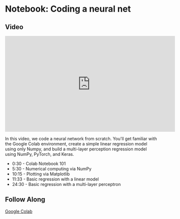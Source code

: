 # Notebook: Coding a neural net

## Video

<iframe width="560" height="315" src="https://www.youtube.com/embed/MDABnmb17lQ" frameborder="0" allow="accelerometer; autoplay; clipboard-write; encrypted-media; gyroscope; picture-in-picture" allowfullscreen></iframe>

In this video, we code a neural network from scratch. You'll get familiar with the Google Colab environment, create a simple linear regression model using only Numpy, and build a multi-layer perception regression model using NumPy, PyTorch, and Keras.

- 0:30​ - Colab Notebook 101
- 5:30​ - Numerical computing via NumPy
- 10:15​ - Plotting via Matplotlib
- 11:33​ - Basic regression with a linear model
- 24:30​ - Basic regression with a multi-layer perceptron

## Follow Along

[Google Colab](https://www.google.com/url?q=https://colab.research.google.com/drive/1HS3qbHArkqFlImT2KnF5pcMCz7ueHNvY?usp%3Dsharing&sa=D&ust=1611957782312000&usg=AOvVaw1Y_iMZT2dnCn82PilLI0H-)
